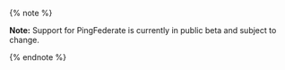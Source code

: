 {% note %}

**Note:** Support for PingFederate is currently in public beta and subject to change.

{% endnote %}
